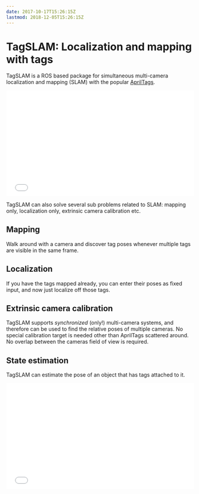 ```yaml
---
date: 2017-10-17T15:26:15Z
lastmod: 2018-12-05T15:26:15Z
---
```


# TagSLAM: Localization and mapping with tags

TagSLAM is a ROS based package for simultaneous multi-camera localization and
mapping (SLAM) with the
popular [AprilTags](https://april.eecs.umich.edu/software/apriltag).
<div style="position: relative; padding-bottom: 56.25%; height: 0;">
<iframe src="//www.youtube.com/embed/51z1V-Jb3c8?autoplay=0" style="position: absolute; top: 0; left: 0; width: 100%; height: 100%; border:0;" allowfullscreen title="TagSLAM on aerial robot"></iframe>
</div>

TagSLAM can also solve several sub problems related to SLAM: mapping only, localization only, extrinsic camera calibration etc.

## Mapping
Walk around with a camera and discover tag poses whenever
multiple tags are visible in the same frame.

## Localization
If you have the tags mapped already, you can enter their poses as fixed
input, and now just localize off those tags.

## Extrinsic camera calibration
TagSLAM supports *synchronized* (only!)  multi-camera systems, and
therefore can be used to find the relative  poses of multiple
cameras. No special calibration target is needed other than AprilTags
scattered around. No overlap between the cameras field of view is required.


## State estimation
TagSLAM can estimate the pose of an object that has tags attached to
it. 
<div style="position: relative; padding-bottom: 56.25%; height: 0; overflow: hidden;">
  <iframe src="//www.youtube.com/embed/ul9THWqCOQY?autoplay=1" style="position: absolute; top: 0; left: 0; width: 100%; height: 100%; border:0;" allowfullscreen title="TagSLAM state estimation"></iframe>
</div>

<!--
<img src="media/block_scene.png" alt="pennstock"  width="600"/>
{{< youtube src="ul9THWqCOQY" width="600" >}}
-->
